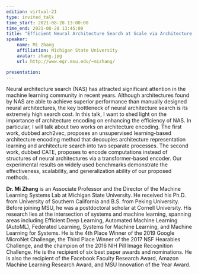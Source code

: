 ```yaml
---
edition: virtual-21
type: invited_talk
time_start: 2021-08-28 13:00:00
time_end: 2021-08-28 13:45:00
title: "Efficient Neural Architecture Search at Scale via Architecture Representation Learning "
speaker:
    name: Mi Zhang 
    affiliation: Michigan State University
    avatar: zhang.jpg 
    url: http://www.egr.msu.edu/~mizhang/

presentation: 
---
```

Neural architecture search (NAS) has attracted significant attention in the machine learning community in recent years. Although architectures found by NAS are able to achieve superior performance than manually designed neural architectures, the key bottleneck of neural architecture search is its extremely high search cost. In this talk, I want to shed light on the importance of architecture encoding on enhancing the efficiency of NAS. In particular, I will talk about two works on architecture encoding. The first work, dubbed arch2vec, proposes an unsupervised learning-based architecture encoding method that decouples architecture representation learning and architecture search into two separate processes. The second work, dubbed CATE, proposes to encode computations instead of structures of neural architectures via a transformer-based encoder. Our experimental results on widely used benchmarks demonstrate the effectiveness, scalability, and generalization ability of our proposed methods. 

**Dr. Mi Zhang** is an Associate Professor and the Director of the Machine Learning Systems Lab at Michigan State University. He received his Ph.D. from University of Southern California and B.S. from Peking University. Before joining MSU, he was a postdoctoral scholar at Cornell University. His research lies at the intersection of systems and machine learning, spanning areas including Efficient Deep Learning, Automated Machine Learning (AutoML), Federated Learning, Systems for Machine Learning, and Machine Learning for Systems. He is the 4th Place Winner of the 2019 Google MicroNet Challenge, the Third Place Winner of the 2017 NSF Hearables Challenge, and the champion of the 2016 NIH Pill Image Recognition Challenge. He is the recipient of six best paper awards and nominations. He is also the recipient of the Facebook Faculty Research Award, Amazon Machine Learning Research Award, and MSU Innovation of the Year Award.
